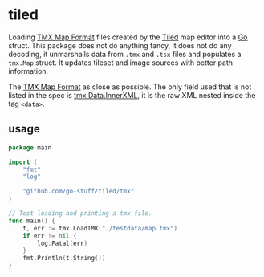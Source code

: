 # tiled

Loading [TMX Map Format](https://doc.mapeditor.org/de/stable/reference/tmx-map-format/#tmx-map-format) files created by the [Tiled](https://www.mapeditor.org/) map editor into a [Go](https://golang.org/) struct. This package does not do anything fancy, it does not do any decoding, it unmarshalls data from `.tmx` and `.tsx` files and populates a `tmx.Map` struct. It updates tileset and image sources with better path information.

The [TMX Map Format](https://doc.mapeditor.org/de/stable/reference/tmx-map-format/#tmx-map-format) as close as possible. The only field used that is not listed in the spec is [tmx.Data.InnerXML](https://github.com/go-stuff/tiled/blob/master/tmx/data.go), it is the raw XML nested inside the tag `<data>`.


## usage

```go
package main

import (
	"fmt"
	"log"

	"github.com/go-stuff/tiled/tmx"
)

// Test loading and printing a tmx file.
func main() {
	t, err := tmx.LoadTMX("./testdata/map.tmx")
	if err != nil {
		log.Fatal(err)
	}
	fmt.Println(t.String())
}
```